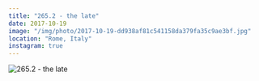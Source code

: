 ```yaml
---
title: "265.2 - the late"
date: 2017-10-19
image: "/img/photo/2017-10-19-dd938af81c541158da379fa35c9ae3bf.jpg"
location: "Rome, Italy"
instagram: true
---
```


![265.2 - the late](/img/photo/2017-10-19-dd938af81c541158da379fa35c9ae3bf.jpg)
